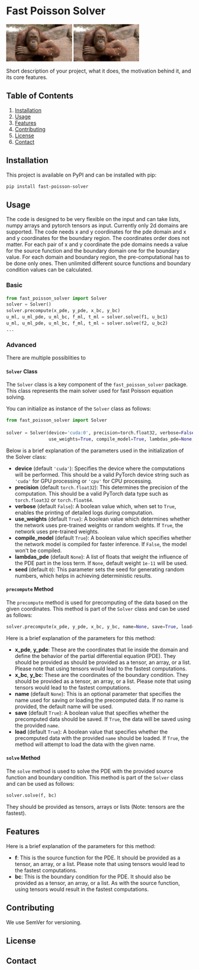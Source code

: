 # Fast Poisson Solver
<p float="left">
  <img src="/assets/platzhalter.jpg" height="100" />
  <img src="/assets/platzhalter.jpg" height="100" /> 
</p>

Short description of your project, what it does, the motivation behind it, and its core features.

## Table of Contents
1. [Installation](#installation)
2. [Usage](#usage)
3. [Features](#features)
4. [Contributing](#contributing)
5. [License](#license)
6. [Contact](#contact)

## Installation

This project is available on PyPI and can be installed with pip:

```bash
pip install fast-poisson-solver
```

## Usage
The code is designed to be very flexible on the input and can take lists, numpy arrays and pytorch tensors as input.
Currently only 2d domains are supported.
The code needs x and y coordinates for the pde domain and x and y coordinates for the boundary region.
The coordinates order does not matter.
For each pair of x and y coordinate the pde domains needs a value for the source function and the boundary domain one for the boundary value.
For each domain and boundary region, the pre-computational has to be done only ones.
Then unlimited different source functions and boundary condition values can be calculated.
### Basic

```python
from fast_poisson_solver import Solver
solver = Solver()
solver.precompute(x_pde, y_pde, x_bc, y_bc)
u_ml, u_ml_pde, u_ml_bc, f_ml, t_ml = solver.solve(f1, u_bc1)
u_ml, u_ml_pde, u_ml_bc, f_ml, t_ml = solver.solve(f2, u_bc2)
...
```

### Advanced
There are multiple possiblities to 

#### `Solver` Class
The `Solver` class is a key component of the `fast_poisson_solver` package.
This class represents the main solver used for fast Poisson equation solving.

You can initialize as instance of the `Solver` class as follows:

``` python
from fast_poisson_solver import Solver

solver = Solver(device='cuda:0', precision=torch.float32, verbose=False,
                use_weights=True, compile_model=True, lambdas_pde=None, seed=0)
```
Below is a brief explanation of the parameters used in the initialization of the Solver class:
* **device** (default `'cuda'`): Specifies the device where the computations will be performed. This should be a valid PyTorch device string such as `'cuda'` for GPU processing or `'cpu'` for CPU processing.
* **precision** (default `torch.float32`): This determines the precision of the computation. This should be a valid PyTorch data type such as `torch.float32` or `torch.float64`.
* **verbose** (default `False`): A boolean value which, when set to `True`, enables the printing of detailed logs during computation.
* **use_weights** (default `True`): A boolean value which determines whether the network uses pre-trained weights or random weights. If `True`, the network uses pre-trained weights.
* **compile_model** (default `True`): A boolean value which specifies whether the network model is compiled for faster inference. If `False`, the model won't be compiled.
* **lambdas_pde** (default `None`): A list of floats that weight the influence of the PDE part in the loss term. If `None`, default weight `1e-11` will be used.
* **seed** (default `0`): This parameter sets the seed for generating random numbers, which helps in achieving deterministic results.


#### `precompute` Method
The `precompute` method is used for precomputing of the data based on the given coordinates.
This method is part of the `Solver` class and can be used as follows:

```python
solver.precompute(x_pde, y_pde, x_bc, y_bc, name=None, save=True, load=True)
```
Here is a brief explanation of the parameters for this method:
* **x_pde**, **y_pde**: These are the coordinates that lie inside the domain and define the behavior of the partial differential equation (PDE). They should be provided as should be provided as a tensor, an array, or a list. Please note that using tensors would lead to the fastest computations.
* **x_bc**, **y_bc**: These are the coordinates of the boundary condition. They should be provided as a tensor, an array, or a list. Please note that using tensors would lead to the fastest computations.
* **name** (default `None`): This is an optional parameter that specifies the name used for saving or loading the precomputed data. If no name is provided, the default name will be used.
* **save** (default `True`): A boolean value that specifies whether the precomputed data should be saved. If `True`, the data will be saved using the provided `name`.
* **load** (default `True`): A boolean value that specifies whether the precomputed data with the provided `name` should be loaded. If `True`, the method will attempt to load the data with the given name.

#### `solve` Method
The `solve` method is used to solve the PDE with the provided source function and boundary condition. 
This method is part of the `Solver` class and can be used as follows:
```python
solver.solve(f, bc)
```
They should be provided as tensors, arrays or lists (Note: tensors are the fastest).
## Features
Here is a brief explanation of the parameters for this method:
* **f**: This is the source function for the PDE. It should be provided as a tensor, an array, or a list. Please note that using tensors would lead to the fastest computations.
* **bc**: This is the boundary condition for the PDE. It should also be provided as a tensor, an array, or a list. As with the source function, using tensors would result in the fastest computations.
## Contributing

We use SemVer for versioning.


## License


## Contact